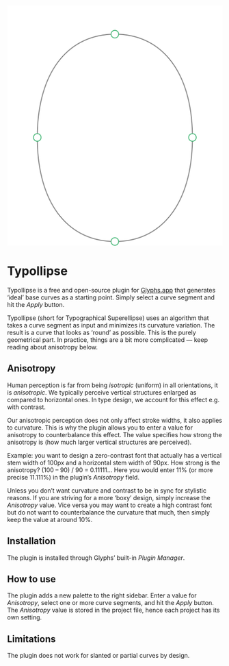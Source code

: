 <p align="center"><img src="res/typollipse.svg"></p>

# Typollipse

Typollipse is a free and open-source plugin for [Glyphs.app](https://glyphsapp.com/) that generates ‘ideal’ base curves as a starting point. Simply select a curve segment and hit the *Apply* button.

Typollipse (short for Typographical Superellipse) uses an algorithm that takes a curve segment as input and minimizes its curvature variation. The result is a curve that looks as ‘round’ as possible. This is the purely geometrical part. In practice, things are a bit more complicated — keep reading about anisotropy below.

## Anisotropy

Human perception is far from being *isotropic* (uniform) in all orientations, it is *anisotropic*. We typically perceive vertical structures enlarged as compared to horizontal ones. In type design, we account for this effect e.g. with contrast.

Our anisotropic perception does not only affect stroke widths, it also applies to curvature. This is why the plugin allows you to enter a value for anisotropy to counterbalance this effect. The value specifies how strong the anisotropy is (how much larger vertical structures are perceived).

Example: you want to design a zero-contrast font that actually has a vertical stem width of 100px and a horizontal stem width of 90px. How strong is the anisotropy? (100 – 90) / 90 = 0.11111… Here you would enter 11% (or more precise 11.111%) in the plugin’s *Anisotropy* field.

Unless you don’t want curvature and contrast to be in sync for stylistic reasons. If you are striving for a more ‘boxy’ design, simply increase the *Anisotropy* value. Vice versa you may want to create a high contrast font but do not want to counterbalance the curvature that much, then simply keep the value at around 10%.

## Installation
The plugin is installed through Glyphs’ built-in *Plugin Manager*.

## How to use
The plugin adds a new palette to the right sidebar. Enter a value for *Anisotropy*, select one or more curve segments, and hit the *Apply* button. The *Anisotropy* value is stored in the project file, hence each project has its own setting.

## Limitations
The plugin does not work for slanted or partial curves by design.